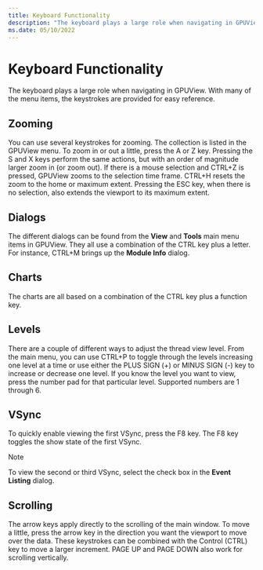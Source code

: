 ```yaml
---
title: Keyboard Functionality
description: "The keyboard plays a large role when navigating in GPUView."
ms.date: 05/10/2022
---
```


# Keyboard Functionality

The keyboard plays a large role when navigating in GPUView. With many of the menu items, the keystrokes are provided for easy reference. 

## Zooming  

You can use several keystrokes for zooming. The collection is listed in the GPUView menu. To zoom in or out a little, press the A or Z key. Pressing the S and X keys perform the same actions, but with an order of magnitude larger zoom in (or zoom out). If there is a mouse selection and CTRL+Z is pressed, GPUView zooms to the selection time frame. CTRL+H resets the zoom to the home or maximum extent. Pressing the ESC key, when there is no selection, also extends the viewport to its maximum extent. 

## Dialogs  

The different dialogs can be found from the **View** and **Tools** main menu items in GPUView. They all use a combination of the CTRL key plus a letter. For instance, CTRL+M brings up the **Module Info** dialog.

## Charts 

The charts are all based on a combination of the CTRL key plus a function key.

## Levels  

There are a couple of different ways to adjust the thread view level. From the main menu, you can use CTRL+P to toggle through the levels increasing one level at a time or use either the PLUS SIGN (+) or MINUS SIGN (-) key to increase or decrease one level. If you know the level you want to view, press the number pad for that particular level. Supported numbers are 1 through 6.

## VSync 

To quickly enable viewing the first VSync, press the F8 key. The F8 key toggles the show state of the first VSync. 

> [!NOTE]  
> To view the second or third VSync, select the check box in the **Event Listing** dialog.

## Scrolling  

The arrow keys apply directly to the scrolling of the main window. To move a little, press the arrow key in the direction you want the viewport to move over the data. These keystrokes can be combined with the Control (CTRL) key to move a larger increment. PAGE UP and PAGE DOWN also work for scrolling vertically.

